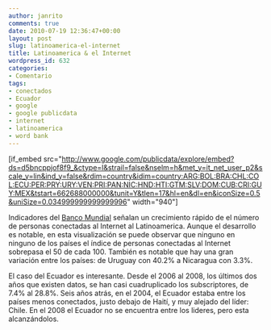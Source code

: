 ```yaml
---
author: janrito
comments: true
date: 2010-07-19 12:36:47+00:00
layout: post
slug: latinoamerica-el-internet
title: Latinoamerica & el Internet
wordpress_id: 632
categories:
- Comentario
tags:
- conectados
- Ecuador
- google
- google publicdata
- internet
- latinoamerica
- word bank
---
```


[if_embed src="http://www.google.com/publicdata/explore/embed?ds=d5bncppjof8f9_&ctype=l&strail=false&nselm=h&met_y=it_net_user_p2&scale_y=lin&ind_y=false&rdim=country&idim=country:ARG:BOL:BRA:CHL:COL:ECU:PER:PRY:URY:VEN:PRI:PAN:NIC:HND:HTI:GTM:SLV:DOM:CUB:CRI:GUY:MEX&tstart=662688000000&tunit=Y&tlen=17&hl=en&dl=en&iconSize=0.5&uniSize=0.034999999999999996" width="940"]

Indicadores del [Banco Mundial](http://data.worldbank.org/data-catalog/world-development-indicators?cid=GPD_WDI) señalan un crecimiento rápido de el número de personas conectadas al Internet al Latinoamerica. Aunque el desarrollo es notable, en esta visualización se puede observar que ninguno en ninguno de los países el índice de personas conectadas al Internet sobrepasa el 50 de cada 100. También es notable que hay una gran variación entre los países: de Uruguay con 40.2% a Nicaragua con 3.3%.

El caso del Ecuador es interesante. Desde el 2006 al 2008, los últimos dos años que existen datos, se han casi cuadruplicado los subscriptores, de 7.4% al 28.8%. Seis años atrás, en el 2004, el Ecuador estaba entre los países menos conectados, justo debajo de Haití, y muy alejado del líder: Chile. En el 2008 el Ecuador no se encuentra entre los lideres, pero esta alcanzándolos.
